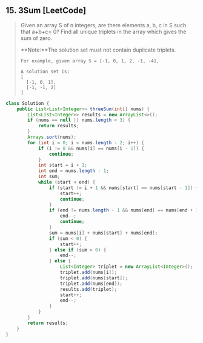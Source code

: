 ## 15. 3Sum \[LeetCode\]

> Given an array S of n integers, are there elements a, b, c in S such that a+b+c= 0? Find all unique triplets in the array which gives the sum of zero.
>
> **Note:**The solution set must not contain duplicate triplets.
>
> ```
> For example, given array S = [-1, 0, 1, 2, -1, -4],
>
> A solution set is:
> [
>   [-1, 0, 1],
>   [-1, -1, 2]
> ]
> ```

```java
class Solution {
    public List<List<Integer>> threeSum(int[] nums) {
        List<List<Integer>> results = new ArrayList<>();
        if (nums == null || nums.length < 3) {
            return results;
        }
        Arrays.sort(nums);
        for (int i = 0; i < nums.length - 2; i++) {
            if (i != 0 && nums[i] == nums[i - 1]) {
                continue;
            }
            int start = i + 1;
            int end = nums.length - 1;
            int sum;
            while (start < end) {
                if (start != i + 1 && nums[start] == nums[start - 1]) {
                    start++;
                    continue;
                }
                if (end != nums.length - 1 && nums[end] == nums[end + 1]) {
                    end--;
                    continue;
                }
                sum = nums[i] + nums[start] + nums[end];
                if (sum < 0) {
                    start++;
                } else if (sum > 0) {
                    end--;
                } else {
                    List<Integer> triplet = new ArrayList<Integer>();
                    triplet.add(nums[i]);
                    triplet.add(nums[start]);
                    triplet.add(nums[end]);
                    results.add(triplet);
                    start++;
                    end--;
                }
            }
        }
        return results;
    }
}
```



